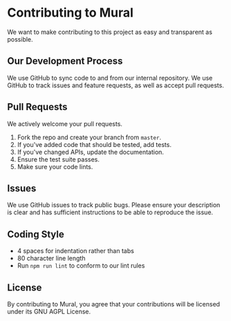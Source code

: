 # Contributing to Mural
We want to make contributing to this project as easy and transparent as
possible.

## Our Development Process
We use GitHub to sync code to and from our internal repository. We use GitHub
to track issues and feature requests, as well as accept pull requests.

## Pull Requests
We actively welcome your pull requests.

1. Fork the repo and create your branch from `master`.
2. If you've added code that should be tested, add tests.
3. If you've changed APIs, update the documentation.
4. Ensure the test suite passes.
5. Make sure your code lints.

## Issues
We use GitHub issues to track public bugs. Please ensure your description is
clear and has sufficient instructions to be able to reproduce the issue.

## Coding Style  
* 4 spaces for indentation rather than tabs
* 80 character line length
* Run `npm run lint` to conform to our lint rules

## License
By contributing to Mural, you agree that your contributions will be licensed
under its GNU AGPL License.
